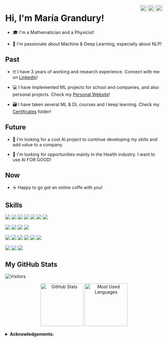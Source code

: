 <a href="https://public.tableau.com/profile/maria.grandury" target="_blank" rel="nofollow"><img align="right" alt="Linkdein" width="22px" 
                                                                                        src="https://simpleicons.org/icons/tableau.svg" /></a>
<a href="https://github.com/mariagrandury" target="_blank" rel="nofollow"><img align="right" alt="Linkdein" width="22px" 
                                                                                        src="https://simpleicons.org/icons/github.svg" /></a>
<a href="https://www.linkedin.com/in/mariagrandury" target="_blank" rel="nofollow"><img align="right" alt="Linkdein" width="22px"
                                                                                        src="https://simpleicons.org/icons/linkedin.svg" /></a>


# Hi, I'm María Grandury!

- 🎓 I'm a Mathematician and a Physicist!

- 🤗 I'm passionate about Machine & Deep Learning, especially about NLP!


## Past 

- 🤓 I have 3 years of working and research experience. Connect with me on [LinkedIn](https://www.linkedin.com/in/mariagrandury/)!

- 💻 I have implemented ML projects for school and companies, and also personal projects. Check my [Personal Website](https://mariagrandury.github.io/)!

- 🗃 I have taken several ML & DL courses and I keep learning. Check my [Certificates](https://github.com/mariagrandury/mariagrandury/tree/main/Certificates) folder!
<!--
🎨 I think that data visualization is a really interesting field: Check my profile on [Tableau](https://public.tableau.com/profile/maria.grandury#!/)

HackerRank
//-->


## Future

- 🌺 I'm looking for a cool AI project to continue developing my skills and add value to a company.

- 💚 I'm looking for opportunities mainly in the Health industry. I want to use AI FOR GOOD!


## Now

- ☕️ Happy to go get an online coffe with you!


## Skills
![](https://img.shields.io/badge/Python-Python3-informational?&style=flat&logo=python&logoColor=white&color=00cccc)
![](https://img.shields.io/badge/Python-Numpy-informational?style=flat&logo=numpy&logoColor=white&color=00cccc)
![](https://img.shields.io/badge/Python-Pandas-informational?style=flat&logo=pandas&logoColor=white&color=00cccc)
![](https://img.shields.io/badge/Python-SciPy-informational?style=flat&logo=python&logoColor=white&color=00cccc)
![](https://img.shields.io/badge/Python-Scikit--learn-informational?style=flat&logo=scikit-learn&logoColor=white&color=00cccc)
![](https://img.shields.io/badge/Python-Keras-informational?style=flat&logo=keras&logoColor=white&color=00cccc)
![](https://img.shields.io/badge/Python-TensorFlow-informational?style=flat&logo=tensorflow&logoColor=white&color=00cccc)

![](https://img.shields.io/badge/Data-MySQL-informational?style=flat&logo=MySQL&logoColor=white&color=00cccc)
![](https://img.shields.io/badge/DataViz-Tableau-informational?style=flat&logo=tableau&logoColor=white&color=00cccc)
![](https://img.shields.io/badge/Apps-Flask-informational?style=flat&logo=flask&logoColor=white&color=00cccc)
![](https://img.shields.io/badge/Apps-Docker-informational?style=flat&logo=docker&logoColor=white&color=00cccc)

![](https://img.shields.io/badge/VCS-Git-informational?style=flat&logo=git&logoColor=white&color=00cccc)
![](https://img.shields.io/badge/IDE-PyCharm-informational?style=flat&logo=pycharm&logoColor=white&color=00cccc)
![](https://img.shields.io/badge/IDE-Jupyter--Notebook-informational?style=flat&logo=Jupyter&logoColor=white&color=00cccc)
![](https://img.shields.io/badge/Test-Pytest-informational?style=flat&logo=pytest&logoColor=white&color=00cccc)
![](https://img.shields.io/badge/Test-Unittest-informational?style=flat&logo=unittest&logoColor=white&color=00cccc)
![](https://img.shields.io/badge/CI-Circle--CI-informational?style=flat&logo=CircleCi&logoColor=white&color=00cccc)

![](https://img.shields.io/badge/AWS-S3-informational?style=flat&logo=Amazon-AWS&logoColor=white&color=00cccc)
![](https://img.shields.io/badge/AWS-Lambda-informational?style=flat&logo=Amazon-AWS&logoColor=white&color=00cccc)
![](https://img.shields.io/badge/AWS-CloudFront-informational?style=flat&logo=Amazon-AWS&logoColor=white&color=00cccc)



## My GitHub Stats

![Visitors](https://visitor-badge.glitch.me/badge?page_id=mariagrandury.mariagrandury)

<!-- Themes: https://github.com/anuraghazra/github-readme-stats/blob/master/themes/README.md -->

<p align="center"> 
  <img height="137px" src="https://github-readme-stats.vercel.app/api?username=mariagrandury&show_icons=true&theme=react" alt="GitHub Stats" >
  <img height="137px" src= "https://github-readme-stats.vercel.app/api/top-langs/?username=mariagrandury&layout=compact&theme=react" alt="Most Used Languages" >
</p>


<details close>
 <summary> <b>Acknowledgements:</b> </summary>
  
  - [Icons](https://simpleicons.org/)
  - [Skills badges](https://shields.io/)
  - [GitHub Stats](https://github.com/anuraghazra/github-readme-stats)
  - [Visitors badge](https://visitor-badge.laobi.icu/)
  
</details>

